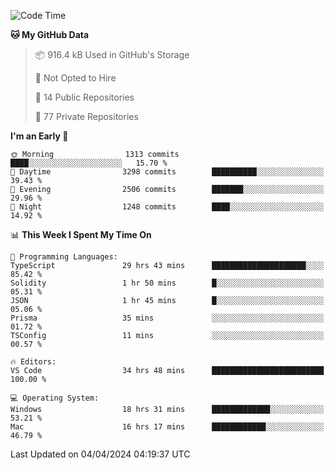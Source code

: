 <!--START_SECTION:waka-->
![Code Time](http://img.shields.io/badge/Code%20Time-5%2C472%20hrs%2058%20mins-blue)

**🐱 My GitHub Data** 

> 📦 916.4 kB Used in GitHub's Storage 
 > 
> 🚫 Not Opted to Hire
 > 
> 📜 14 Public Repositories 
 > 
> 🔑 77 Private Repositories 
 > 
**I'm an Early 🐤** 

```text
🌞 Morning                1313 commits        ████░░░░░░░░░░░░░░░░░░░░░   15.70 % 
🌆 Daytime                3298 commits        ██████████░░░░░░░░░░░░░░░   39.43 % 
🌃 Evening                2506 commits        ███████░░░░░░░░░░░░░░░░░░   29.96 % 
🌙 Night                  1248 commits        ████░░░░░░░░░░░░░░░░░░░░░   14.92 % 
```


📊 **This Week I Spent My Time On** 

```text
💬 Programming Languages: 
TypeScript               29 hrs 43 mins      █████████████████████░░░░   85.42 % 
Solidity                 1 hr 50 mins        █░░░░░░░░░░░░░░░░░░░░░░░░   05.31 % 
JSON                     1 hr 45 mins        █░░░░░░░░░░░░░░░░░░░░░░░░   05.06 % 
Prisma                   35 mins             ░░░░░░░░░░░░░░░░░░░░░░░░░   01.72 % 
TSConfig                 11 mins             ░░░░░░░░░░░░░░░░░░░░░░░░░   00.57 % 

🔥 Editors: 
VS Code                  34 hrs 48 mins      █████████████████████████   100.00 % 

💻 Operating System: 
Windows                  18 hrs 31 mins      █████████████░░░░░░░░░░░░   53.21 % 
Mac                      16 hrs 17 mins      ████████████░░░░░░░░░░░░░   46.79 % 
```


 Last Updated on 04/04/2024 04:19:37 UTC
<!--END_SECTION:waka-->

